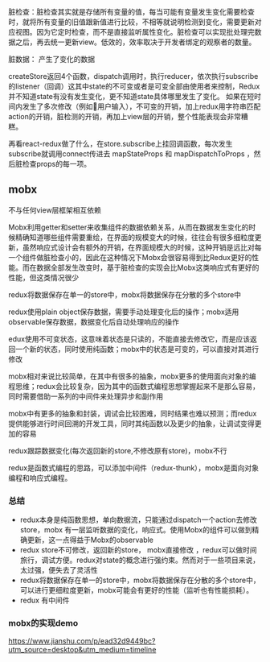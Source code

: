 脏检查：脏检查其实就是存储所有变量的值，每当可能有变量发生变化需要检查时，就将所有变量的旧值跟新值进行比较，不相等就说明检测到变化，需要更新对应视图。因为它定时检查，而不是直接监听属性变化。脏检查可以实现批处理完数据之后，再去统一更新view。低效的，效率取决于开发者绑定的观察者的数量。

脏数据： 产生了变化的数据 

createStore返回4个函数，dispatch调用时，执行reducer，依次执行subscribe的listener（回调）这其中state的不可变或者是可变全部由使用者来控制，Redux并不知道state有没有发生变化，更不知道state具体哪里发生了变化。 如果在短时间内发生了多次修改（例如用户输入），不可变的开销，加上redux用字符串匹配action的开销，脏检测的开销，再加上view层的开销，整个性能表现会非常糟糕。

再看react-redux做了什么，在store.subscribe上挂回调函数，每次发生subscribe就调用connect传进去 mapStateProps  和  mapDispatchToProps ，然后脏检查props的每一项。

## mobx  
不与任何view层框架相互依赖





Mobx利用getter和setter来收集组件的数据依赖关系，从而在数据发生变化的时候精确知道哪些组件需要重绘，在界面的规模变大的时候，往往会有很多细粒度更新，虽然响应式设计会有额外的开销，在界面规模大的时候，这种开销是远比对每一个组件做脏检查小的，因此在这种情况下Mobx会很容易得到比Redux更好的性能。而在数据全部发生改变时，基于脏检查的实现会比Mobx这类响应式有更好的性能，但这类情况很少  


redux将数据保存在单⼀的store中，mobx将数据保存在分散的多个store中 

redux使⽤plain object保存数据，需要⼿动处理变化后的操作；mobx适⽤observable保存数据，数据变化后⾃动处理响应的操作 


edux使⽤不可变状态，这意味着状态是只读的，不能直接去修改它，⽽是应该返回⼀个新的状态，同时使⽤纯函数；mobx中的状态是可变的，可以直接对其进⾏修改 


mobx相对来说⽐较简单，在其中有很多的抽象，mobx更多的使⽤⾯向对象的编程思维；redux会⽐较复杂，因为其中的函数式编程思想掌握起来不是那么容易，同时需要借助⼀系列的中间件来处理异步和副作⽤


mobx中有更多的抽象和封装，调试会⽐较困难，同时结果也难以预测；⽽redux提供能够进⾏时间回溯的开发⼯具，同时其纯函数以及更少的抽象，让调试变得更加的容易 

redux跟踪数据变化(每次返回新的store,不修改原有store)，mobx不行 

redux是函数式编程的思路，可以添加中间件（redux-thunk），mobx是面向对象编程和响应式编程。


### 总结 
- redux本身是纯函数思想，单向数据流，只能通过dispatch一个action去修改store，mobx 有一层监听数据的变化，响应式。使用Mobx的组件可以做到精确更新，这一点得益于Mobx的observable
- redux store不可修改，返回新的store， mobx直接修改 ，redux可以做时间旅行，调试方便。redux对state的概念进行强约束。然而对于一些项目来说，太过强，便失去了灵活性
- redux将数据保存在单⼀的store中，mobx将数据保存在分散的多个store中，可以进行更细粒度更新，mobx可能会有更好的性能（监听也有性能损耗）。 
- redux 有中间件


### mobx的实现demo
https://www.jianshu.com/p/ead32d9449bc?utm_source=desktop&utm_medium=timeline